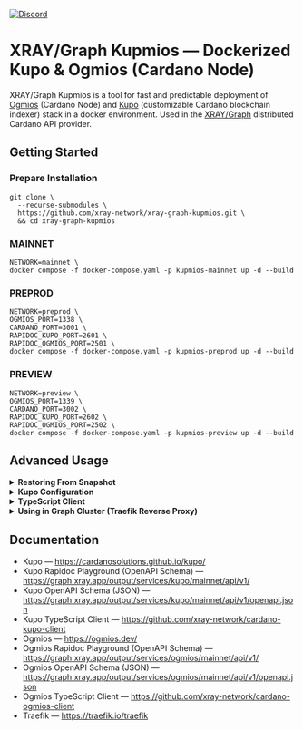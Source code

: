 <a href="https://discord.gg/WhZmm46APN"><img alt="Discord" src="https://img.shields.io/discord/852538978946383893?style=for-the-badge&logo=discord&label=Discord&labelColor=%231940ED&color=%233FCB9B"></a>

# XRAY/Graph Kupmios — Dockerized Kupo & Ogmios (Cardano Node)

XRAY/Graph Kupmios is a tool for fast and predictable deployment of [Ogmios](https://ogmios.dev) (Cardano Node) and [Kupo](https://cardanosolutions.github.io/kupo/) (customizable Cardano blockchain indexer) stack in a docker environment. Used in the [XRAY/Graph](https://xray.app/) distributed Cardano API provider.

## Getting Started

### Prepare Installation

``` console
git clone \
  --recurse-submodules \
  https://github.com/xray-network/xray-graph-kupmios.git \
  && cd xray-graph-kupmios
```

### MAINNET

``` console
NETWORK=mainnet \
docker compose -f docker-compose.yaml -p kupmios-mainnet up -d --build
```

### PREPROD

``` console
NETWORK=preprod \
OGMIOS_PORT=1338 \
CARDANO_PORT=3001 \
RAPIDOC_KUPO_PORT=2601 \
RAPIDOC_OGMIOS_PORT=2501 \
docker compose -f docker-compose.yaml -p kupmios-preprod up -d --build
```

### PREVIEW

``` console
NETWORK=preview \
OGMIOS_PORT=1339 \
CARDANO_PORT=3002 \
RAPIDOC_KUPO_PORT=2602 \
RAPIDOC_OGMIOS_PORT=2502 \
docker compose -f docker-compose.yaml -p kupmios-preview up -d --build
```

## Advanced Usage

<details>
  <summary><b>Restoring From Snapshot</b></summary>
  
## Step 0: Installing Dependencies

Installing dependepcies (if needed):
``` console
sudo apt update && sudo apt install zstd jq wget -y
```

## Step 1: Restoring Cardano Node DB

1. Enter root dir:
``` console
cd xray-graph-kupmios
```

2. Run docker compose up (clean run):
  ``` console
NETWORK=mainnet \
docker compose -f docker-compose.yaml -p kupmios-mainnet up -d --build
```

3. Stop cardano-node-ogmios container:
``` console
docker stop *container_id*
```

4. Download lates cardano-node-ogmios db:
``` console
wget -c -O - "https://downloads.csnapshots.io/mainnet/$(wget -qO- https://downloads.csnapshots.io/mainnet/mainnet-db-snapshot.json | jq -r .[].file_name)" | zstd -d -c | tar -x -C ./snapshots
```

5. Get node_db volume id:
``` console
docker volume ls
```

6. Remove cardano-node-ogmios db and copy downloaded:
```
sudo rm -rf /var/lib/docker/volumes/*cardano-node-ogmios_node_db-volume-id*/_data \
sudo mv ./snapshots/db /var/lib/docker/volumes/*cardano-node-ogmios_node_db-volume-id*/_data
```

7. Start cardano-node-ogmios container:

``` console
docker start *container_id*
```

</details>

<details>
  <summary><b>Kupo Configuration</b></summary>

``` console
KUPO_MATCH_PREVIEW=* \
KUPO_SINCE_PREVIEW=origin \
docker compose --profile preview up -d
```

</details>

<details>
  <summary><b>TypeScript Client</b></summary>
  
We recommend to use `cardano-kupo-client`. Visit [cardano-kupo-client](https://github.com/xray-network/cardano-kupo-client) repo for more information.
We recommend to use `cardano-ogmios-client`. Visit [cardano-ogmios-client](https://github.com/xray-network/cardano-ogmios-client) repo for more information.

</details>

<details>
  <summary><b>Using in Graph Cluster (Traefik Reverse Proxy)</b></summary>

1. Clone and run Traefik:
``` console
git clone https://github.com/xray-network/traefik-docker.git \
&& cd traefik-docker \
&& docker compose up -d
```

2. Set `BEARER_RESOLVER_TOKEN` and `docker-compose.xray.yaml`:
``` console
NETWORK=mainnet \
BEARER_RESOLVER_TOKEN=your_access_token \
docker compose -f docker-compose.xray.yaml -p kupmios-mainnet up -d --build
```

</details>

## Documentation

* Kupo — https://cardanosolutions.github.io/kupo/
* Kupo Rapidoc Playground (OpenAPI Schema) — https://graph.xray.app/output/services/kupo/mainnet/api/v1/
* Kupo OpenAPI Schema (JSON) — https://graph.xray.app/output/services/kupo/mainnet/api/v1/openapi.json
* Kupo TypeScript Client — https://github.com/xray-network/cardano-kupo-client
* Ogmios — https://ogmios.dev/
* Ogmios Rapidoc Playground (OpenAPI Schema) — https://graph.xray.app/output/services/ogmios/mainnet/api/v1/
* Ogmios OpenAPI Schema (JSON) — https://graph.xray.app/output/services/ogmios/mainnet/api/v1/openapi.json
* Ogmios TypeScript Client — https://github.com/xray-network/cardano-ogmios-client
* Traefik — https://traefik.io/traefik
